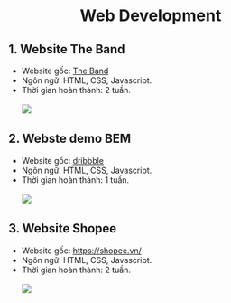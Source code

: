 <h1 align="center"><b>Web Development</b></h>

## 1. Website The Band
  - Website gốc: [The Band](https://www.w3schools.com/w3css/tryw3css_templates_band.htm)
  - Ngôn ngữ: HTML, CSS, Javascript.
  - Thời gian hoàn thành: 2 tuần.</br>
  </br><img src='https://github.com/trong-khanh-1109/Web-Development/blob/a28cd515cc55ec9df460fd9caac1f9d81a713650/Image/The-Band.png'></img>
## 2. Webste demo BEM
  - Website gốc: [dribbble](https://dribbble.com/)
  - Ngôn ngữ: HTML, CSS, Javascript.
  - Thời gian hoàn thành: 1 tuần.</br>
  </br><img src='https://github.com/trong-khanh-1109/Web-Development/blob/283d417bd25c0f2af12379f70504169290d91b34/Image/BEM.png'></img>
## 3. Website Shopee
  - Website gốc: https://shopee.vn/
  - Ngôn ngữ: HTML, CSS, Javascript.
  - Thời gian hoàn thành: 2 tuần.</br>
  </br><img src='https://github.com/trong-khanh-1109/Web-Development/blob/4a23e5f2b0712e95444d97e422eb9bdbfde0f716/Image/Shoppe.png'></img>
